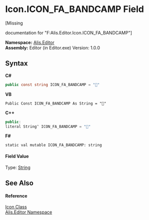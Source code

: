 # Icon.ICON_FA_BANDCAMP Field
 

\[Missing <summary> documentation for "F:Alis.Editor.Icon.ICON_FA_BANDCAMP"\]

**Namespace:**&nbsp;<a href="b150ade4-39de-a232-5f06-d3cdc1b2c538">Alis.Editor</a><br />**Assembly:**&nbsp;Editor (in Editor.exe) Version: 1.0.0

## Syntax

**C#**<br />
``` C#
public const string ICON_FA_BANDCAMP = ""
```

**VB**<br />
``` VB
Public Const ICON_FA_BANDCAMP As String = ""
```

**C++**<br />
``` C++
public:
literal String^ ICON_FA_BANDCAMP = ""
```

**F#**<br />
``` F#
static val mutable ICON_FA_BANDCAMP: string
```


#### Field Value
Type: <a href="https://docs.microsoft.com/dotnet/api/system.string" target="_blank">String</a>

## See Also


#### Reference
<a href="cc0f883c-67f8-f772-c6d7-a60b129f22a7">Icon Class</a><br /><a href="b150ade4-39de-a232-5f06-d3cdc1b2c538">Alis.Editor Namespace</a><br />